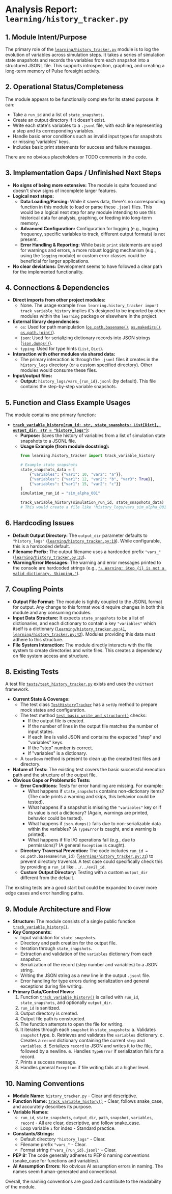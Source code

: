 # Analysis Report: `learning/history_tracker.py`

## 1. Module Intent/Purpose

The primary role of the [`learning/history_tracker.py`](learning/history_tracker.py:1) module is to log the evolution of variables across simulation steps. It takes a series of simulation state snapshots and records the variables from each snapshot into a structured JSONL file. This supports introspection, graphing, and creating a long-term memory of Pulse foresight activity.

## 2. Operational Status/Completeness

The module appears to be functionally complete for its stated purpose. It can:
*   Take a `run_id` and a list of `state_snapshots`.
*   Create an output directory if it doesn't exist.
*   Write each state's variables to a `.jsonl` file, with each line representing a step and its corresponding variables.
*   Handle basic error conditions such as invalid input types for snapshots or missing 'variables' keys.
*   Includes basic print statements for success and failure messages.

There are no obvious placeholders or TODO comments in the code.

## 3. Implementation Gaps / Unfinished Next Steps

*   **No signs of being more extensive:** The module is quite focused and doesn't show signs of incomplete larger features.
*   **Logical next steps:**
    *   **Data Loading/Parsing:** While it saves data, there's no corresponding function in this module to load or parse these `.jsonl` files. This would be a logical next step for any module intending to use this historical data for analysis, graphing, or feeding into long-term memory.
    *   **Advanced Configuration:** Configuration for logging (e.g., logging frequency, specific variables to track, different output formats) is not present.
    *   **Error Handling & Reporting:** While basic `print` statements are used for warnings and errors, a more robust logging mechanism (e.g., using the `logging` module) or custom error classes could be beneficial for larger applications.
*   **No clear deviations:** Development seems to have followed a clear path for the implemented functionality.

## 4. Connections & Dependencies

*   **Direct imports from other project modules:**
    *   None. The usage example `from learning.history_tracker import track_variable_history` implies it's designed to be imported by other modules within the `learning` package or elsewhere in the project.
*   **External library dependencies:**
    *   `os`: Used for path manipulation ([`os.path.basename()`](learning/history_tracker.py:31), [`os.makedirs()`](learning/history_tracker.py:32), [`os.path.join()`](learning/history_tracker.py:33)).
    *   `json`: Used for serializing dictionary records into JSON strings ([`json.dumps()`](learning/history_tracker.py:50)).
    *   `typing`: Used for type hints (`List`, `Dict`).
*   **Interaction with other modules via shared data:**
    *   The primary interaction is through the `.jsonl` files it creates in the `history_logs` directory (or a custom specified directory). Other modules would consume these files.
*   **Input/output files:**
    *   **Output:** `history_logs/vars_{run_id}.jsonl` (by default). This file contains the step-by-step variable snapshots.

## 5. Function and Class Example Usages

The module contains one primary function:

*   **[`track_variable_history(run_id: str, state_snapshots: List[Dict], output_dir: str = "history_logs")`](learning/history_tracker.py:19):**
    *   **Purpose:** Saves the history of variables from a list of simulation state snapshots to a JSONL file.
    *   **Usage Example (from module docstring):**
        ```python
        from learning.history_tracker import track_variable_history
        
        # Example state snapshots
        state_snapshots_data = [
            {"variables": {"var1": 10, "var2": "a"}},
            {"variables": {"var1": 12, "var2": "b", "var3": True}},
            {"variables": {"var1": 15, "var2": "c"}}
        ]
        simulation_run_id = "sim_alpha_001"
        
        track_variable_history(simulation_run_id, state_snapshots_data)
        # This would create a file like 'history_logs/vars_sim_alpha_001.jsonl'
        ```

## 6. Hardcoding Issues

*   **Default Output Directory:** The `output_dir` parameter defaults to `"history_logs"` ([`learning/history_tracker.py:19`](learning/history_tracker.py:19)). While configurable, this is a hardcoded default.
*   **Filename Prefix:** The output filename uses a hardcoded prefix `"vars_"` ([`learning/history_tracker.py:33`](learning/history_tracker.py:33)).
*   **Warning/Error Messages:** The warning and error messages printed to the console are hardcoded strings (e.g., [`"⚠️ Warning: Step {i} is not a valid dictionary. Skipping."`](learning/history_tracker.py:39)).

## 7. Coupling Points

*   **Output File Format:** The module is tightly coupled to the JSONL format for output. Any change to this format would require changes in both this module and any consuming modules.
*   **Input Data Structure:** It expects `state_snapshots` to be a list of dictionaries, and each dictionary to contain a key `"variables"` which itself is a dictionary ([`learning/history_tracker.py:41`](learning/history_tracker.py:41), [`learning/history_tracker.py:42`](learning/history_tracker.py:42)). Modules providing this data must adhere to this structure.
*   **File System Interaction:** The module directly interacts with the file system to create directories and write files. This creates a dependency on file system access and structure.

## 8. Existing Tests

A test file [`tests/test_history_tracker.py`](tests/test_history_tracker.py:1) exists and uses the `unittest` framework.

*   **Current State & Coverage:**
    *   The test class [`TestHistoryTracker`](tests/test_history_tracker.py:8) has a `setUp` method to prepare mock states and configuration.
    *   The test method [`test_basic_write_and_structure()`](tests/test_history_tracker.py:18) checks:
        *   If the output file is created.
        *   If the number of lines in the output file matches the number of input states.
        *   If each line is valid JSON and contains the expected "step" and "variables" keys.
        *   If the "step" number is correct.
        *   If "variables" is a dictionary.
    *   A `tearDown` method is present to clean up the created test files and directory.
*   **Nature of Tests:** The existing test covers the basic successful execution path and the structure of the output file.
*   **Obvious Gaps or Problematic Tests:**
    *   **Error Conditions:** Tests for error handling are missing. For example:
        *   What happens if `state_snapshots` contains non-dictionary items? (The code prints a warning and skips, this behavior could be tested).
        *   What happens if a snapshot is missing the `"variables"` key or if its value is not a dictionary? (Again, warnings are printed, behavior could be tested).
        *   What happens if `json.dumps()` fails due to non-serializable data within the variables? (A `TypeError` is caught, and a warning is printed).
        *   What happens if file I/O operations fail (e.g., due to permissions)? (A general `Exception` is caught).
    *   **Directory Traversal Prevention:** The code includes `run_id = os.path.basename(run_id)` ([`learning/history_tracker.py:31`](learning/history_tracker.py:31)) to prevent directory traversal. A test case could specifically check this by providing a `run_id` like `../../evil_id`.
    *   **Custom Output Directory:** Testing with a custom `output_dir` different from the default.

The existing tests are a good start but could be expanded to cover more edge cases and error handling paths.

## 9. Module Architecture and Flow

*   **Structure:** The module consists of a single public function [`track_variable_history()`](learning/history_tracker.py:19).
*   **Key Components:**
    *   Input validation for `state_snapshots`.
    *   Directory and path creation for the output file.
    *   Iteration through `state_snapshots`.
    *   Extraction and validation of the `variables` dictionary from each snapshot.
    *   Serialization of the record (step number and variables) to a JSON string.
    *   Writing the JSON string as a new line in the output `.jsonl` file.
    *   Error handling for type errors during serialization and general exceptions during file writing.
*   **Primary Data/Control Flows:**
    1.  Function [`track_variable_history()`](learning/history_tracker.py:19) is called with `run_id`, `state_snapshots`, and optionally `output_dir`.
    2.  `run_id` is sanitized.
    3.  Output directory is created.
    4.  Output file path is constructed.
    5.  The function attempts to open the file for writing.
    6.  It iterates through each `snapshot` in `state_snapshots`:
        a.  Validates `snapshot` type.
        b.  Retrieves and validates the `variables` dictionary.
        c.  Creates a `record` dictionary containing the current `step` and `variables`.
        d.  Serializes `record` to JSON and writes it to the file, followed by a newline.
        e.  Handles `TypeError` if serialization fails for a record.
    7.  Prints a success message.
    8.  Handles general `Exception` if file writing fails at a higher level.

## 10. Naming Conventions

*   **Module Name:** `history_tracker.py` - Clear and descriptive.
*   **Function Name:** [`track_variable_history()`](learning/history_tracker.py:19) - Clear, follows snake_case, and accurately describes its purpose.
*   **Variable Names:**
    *   `run_id`, `state_snapshots`, `output_dir`, `path`, `snapshot`, `variables`, `record` - All are clear, descriptive, and follow snake_case.
    *   Loop variable `i` for index - Standard practice.
*   **Constants/Strings:**
    *   Default directory `"history_logs"` - Clear.
    *   Filename prefix `"vars_"` - Clear.
    *   Format string `f"vars_{run_id}.jsonl"` - Clear.
*   **PEP 8:** The code generally adheres to PEP 8 naming conventions (snake_case for functions and variables).
*   **AI Assumption Errors:** No obvious AI assumption errors in naming. The names seem human-generated and conventional.

Overall, the naming conventions are good and contribute to the readability of the module.